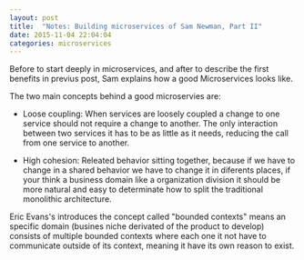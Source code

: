```yaml
---
layout: post
title:  "Notes: Building microservices of Sam Newman, Part II"
date: 2015-11-04 22:04:04
categories: microservices
---
```

Before to start deeply in microservices, and after to describe the first benefits in previus post, Sam explains how a good Microservices looks like.

The two main concepts behind a good microservies are:

* Loose coupling: When services are loosely coupled a change to one service should not require a change to another. The only interaction between two services it has to be as little as it needs, reducing the call from one service to another.

* High cohesion: Releated behavior sitting together, because if we have to change in a shared behavior we have to change it in diferents places, if your think a business domain like a organization division it should be more natural and easy to determinate how to split the traditional monolithic architecture.

Eric Evans's introduces the concept called "bounded contexts" means an specific domain (busines niche derivated of the product to develop) consists of multiple bounded contexts where each one it not have to communicate outside of its context, meaning it have its own reason to exist.






